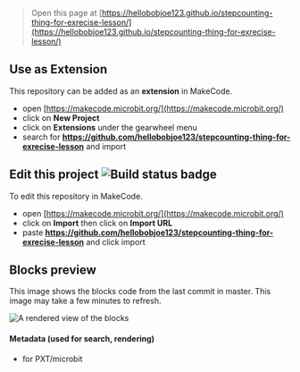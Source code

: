 
> Open this page at [https://hellobobjoe123.github.io/stepcounting-thing-for-exrecise-lesson/](https://hellobobjoe123.github.io/stepcounting-thing-for-exrecise-lesson/)

## Use as Extension

This repository can be added as an **extension** in MakeCode.

* open [https://makecode.microbit.org/](https://makecode.microbit.org/)
* click on **New Project**
* click on **Extensions** under the gearwheel menu
* search for **https://github.com/hellobobjoe123/stepcounting-thing-for-exrecise-lesson** and import

## Edit this project ![Build status badge](https://github.com/hellobobjoe123/stepcounting-thing-for-exrecise-lesson/workflows/MakeCode/badge.svg)

To edit this repository in MakeCode.

* open [https://makecode.microbit.org/](https://makecode.microbit.org/)
* click on **Import** then click on **Import URL**
* paste **https://github.com/hellobobjoe123/stepcounting-thing-for-exrecise-lesson** and click import

## Blocks preview

This image shows the blocks code from the last commit in master.
This image may take a few minutes to refresh.

![A rendered view of the blocks](https://github.com/hellobobjoe123/stepcounting-thing-for-exrecise-lesson/raw/master/.github/makecode/blocks.png)

#### Metadata (used for search, rendering)

* for PXT/microbit
<script src="https://makecode.com/gh-pages-embed.js"></script><script>makeCodeRender("{{ site.makecode.home_url }}", "{{ site.github.owner_name }}/{{ site.github.repository_name }}");</script>
